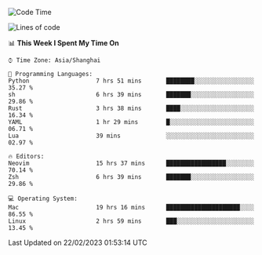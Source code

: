 <!--START_SECTION:waka-->
![Code Time](http://img.shields.io/badge/Code%20Time-1%2C167%20hrs%2056%20mins-blue)

![Lines of code](https://img.shields.io/badge/From%20Hello%20World%20I%27ve%20Written-65%20Thousand%20lines%20of%20code-blue)

📊 **This Week I Spent My Time On** 

```text
⌚︎ Time Zone: Asia/Shanghai

💬 Programming Languages: 
Python                   7 hrs 51 mins       ████████░░░░░░░░░░░░░░░░░   35.27 % 
sh                       6 hrs 39 mins       ███████░░░░░░░░░░░░░░░░░░   29.86 % 
Rust                     3 hrs 38 mins       ████░░░░░░░░░░░░░░░░░░░░░   16.34 % 
YAML                     1 hr 29 mins        █░░░░░░░░░░░░░░░░░░░░░░░░   06.71 % 
Lua                      39 mins             ░░░░░░░░░░░░░░░░░░░░░░░░░   02.97 % 

🔥 Editors: 
Neovim                   15 hrs 37 mins      █████████████████░░░░░░░░   70.14 % 
Zsh                      6 hrs 39 mins       ███████░░░░░░░░░░░░░░░░░░   29.86 % 

💻 Operating System: 
Mac                      19 hrs 16 mins      █████████████████████░░░░   86.55 % 
Linux                    2 hrs 59 mins       ███░░░░░░░░░░░░░░░░░░░░░░   13.45 % 

```


 Last Updated on 22/02/2023 01:53:14 UTC
<!--END_SECTION:waka-->
